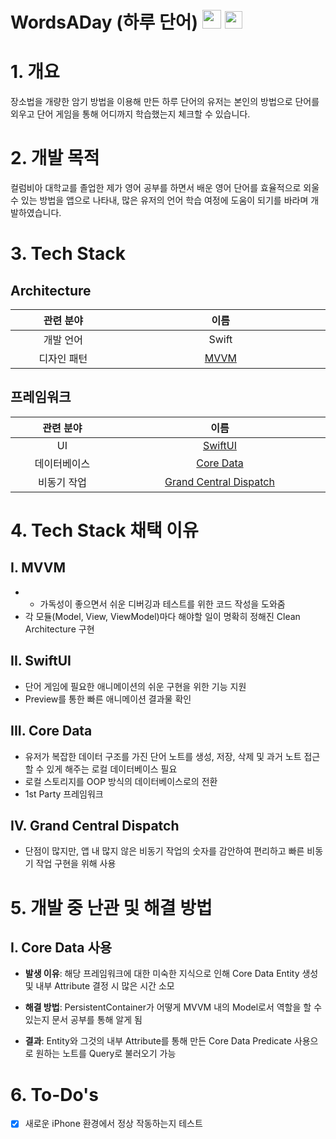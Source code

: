 # WordsADay (하루 단어) [<img src="https://github.com/JinhoLee93/portfolio/assets/60580427/d990771e-b0fc-4b15-aa63-7ef2800b8c0b" width="30">](https://www.youtube.com/shorts/XjecEqldjcY) [<img src="https://github.com/JinhoLee93/portfolio/assets/60580427/efface9a-a782-4d8b-ae34-1e3ad5af1d19" width="28">](https://apps.apple.com/kr/app/%ED%95%98%EB%A3%A8-%EB%8B%A8%EC%96%B4/id6449736565?l=en)

# 1. 개요
장소법을 개량한 암기 방법을 이용해 만든 하루 단어의 유저는 본인의 방법으로 단어를 외우고 단어 게임을 통해 어디까지 학습했는지 체크할 수 있습니다.

# 2. 개발 목적
컬럼비아 대학교를 졸업한 제가 영어 공부를 하면서 배운 영어 단어를 효율적으로 외울 수 있는 방법을 앱으로 나타내, 많은 유저의 언어 학습 여정에 도움이 되기를 바라며 개발하였습니다.

# 3. Tech Stack

## Architecture

<table width="1200px">
  <thead>
    <tr>
      <th width="400px">관련 분야</th>
      <th width="800px">이름</th>
    </tr>
  </thead>
  <tbody>
    <tr>
      <td align="center">개발 언어</td>
      <td align="center">Swift</td>
    </tr>
    <tr>
      <td align="center">디자인 패턴</td>
      <td align="center"><a href="https://github.com/JinhoLee93/portfolio/tree/main/WordsADay%20(%ED%95%98%EB%A3%A8%20%EB%8B%A8%EC%96%B4)#i-mvvm">MVVM</a></td>
    </tr>
  </tbody>
</table>

## 프레임워크

<table width="1200px">
  <thead>
    <tr>
      <th width="400px">관련 분야</th>
      <th width="800px">이름</th>
    </tr>
  </thead>
  <tbody>
    <tr>
      <td align="center">UI</td>
      <td align="center"><a href="https://github.com/JinhoLee93/portfolio/tree/main/WordsADay%20(%ED%95%98%EB%A3%A8%20%EB%8B%A8%EC%96%B4)#ii-swiftui">SwiftUI</a></td>
    </tr>
    <tr>
      <td align="center">데이터베이스</td>
      <td align="center"><a href="https://github.com/JinhoLee93/portfolio/tree/main/WordsADay%20(%ED%95%98%EB%A3%A8%20%EB%8B%A8%EC%96%B4)#iii-core-data">Core Data</a></td>
    </tr>
    <tr>
      <td align="center">비동기 작업</td>
      <td align="center"><a href="https://github.com/JinhoLee93/portfolio/blob/main/WordsADay%20(%ED%95%98%EB%A3%A8%20%EB%8B%A8%EC%96%B4)/README.md#iv-grand-central-dispatch">Grand Central Dispatch</a></td>
    </tr>
  </tbody>
</table>

# 4. Tech Stack 채택 이유

## I. MVVM

- - 가독성이 좋으면서 쉬운 디버깅과 테스트를 위한 코드 작성을 도와줌
- 각 모듈(Model, View, ViewModel)마다 해야할 일이 명확히 정해진 Clean Architecture 구현

## II. SwiftUI

- 단어 게임에 필요한 애니메이션의 쉬운 구현을 위한 기능 지원
- Preview를 통한 빠른 애니메이션 결과물 확인

## III. Core Data

- 유저가 복잡한 데이터 구조를 가진 단어 노트를 생성, 저장, 삭제 및 과거 노트 접근 할 수 있게 해주는 로컬 데이터베이스 필요
- 로컬 스토리지를 OOP 방식의 데이터베이스로의 전환
- 1st Party 프레임워크

## IV. Grand Central Dispatch

- 단점이 많지만, 앱 내 많지 않은 비동기 작업의 숫자를 감안하여 편리하고 빠른 비동기 작업 구현을 위해 사용

# 5. 개발 중 난관 및 해결 방법
## I. Core Data 사용

- **발생 이유**: 해당 프레임워크에 대한 미숙한 지식으로 인해 Core Data Entity 생성 및 내부 Attribute 결정 시 많은 시간 소모

- **해결 방법**: PersistentContainer가 어떻게 MVVM 내의 Model로서 역할을 할 수 있는지 문서 공부를 통해 알게 됨

- **결과**: Entity와 그것의 내부 Attribute를 통해 만든 Core Data Predicate 사용으로 원하는 노트를 Query로 불러오기 가능

# 6. To-Do's
- [x] 새로운 iPhone 환경에서 정상 작동하는지 테스트
